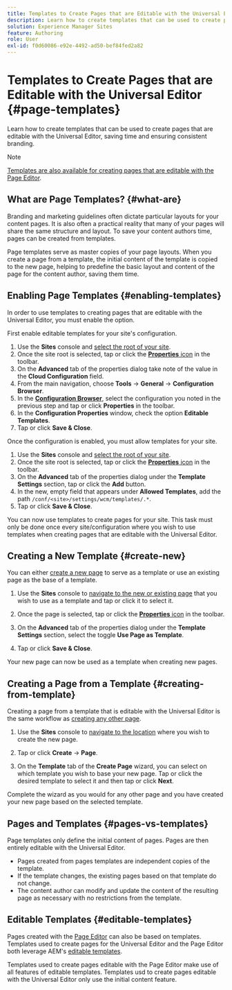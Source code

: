 ```yaml
---
title: Templates to Create Pages that are Editable with the Universal Editor
description: Learn how to create templates that can be used to create pages that are editable with the Universal Editor, saving time and ensuring consistent branding.
solution: Experience Manager Sites
feature: Authoring
role: User
exl-id: f0d60086-e92e-4492-ad50-bef84fed2a82
---
```


# Templates to Create Pages that are Editable with the Universal Editor {#page-templates}

Learn how to create templates that can be used to create pages that are editable with the Universal Editor, saving time and ensuring consistent branding.

>[!NOTE]
>
>[Templates are also available for creating pages that are editable with the Page Editor](/help/sites-cloud/authoring/page-editor/templates.md).

## What are Page Templates? {#what-are}

Branding and marketing guidelines often dictate particular layouts for your content pages. It is also often a practical reality that many of your pages will share the same structure and layout. To save your content authors time, pages can be created from templates.

Page templates serve as master copies of your page layouts. When you create a page from a template, the initial content of the template is copied to the new page, helping to predefine the basic layout and content of the page for the content author, saving them time.

## Enabling Page Templates {#enabling-templates}

In order to use templates to creating pages that are editable with the Universal Editor, you must enable the option.

First enable editable templates for your site's configuration.

1. Use the **Sites** console and [select the root of your site](/help/sites-cloud/authoring/sites-console/introduction.md#selecting-resources).
1. Once the site root is selected, tap or click the [**Properties** icon](/help/sites-cloud/authoring/sites-console/page-properties.md) in the toolbar.
1. On the **Advanced** tab of the properties dialog take note of the value in the **Cloud Configuration** field.
1. From the main navigation, choose **Tools** -&gt; **General** -&gt; **Configuration Browser**.
1. In the **[Configuration Browser](/help/implementing/developing/introduction/configurations.md)**, select the configuration you noted in the previous step and tap or click **Properties** in the toolbar.
1. In the **Configuration Properties** window, check the option **Editable Templates**.
1. Tap or click **Save &amp; Close**.

Once the configuration is enabled, you must allow templates for your site.

1. Use the **Sites** console and [select the root of your site](/help/sites-cloud/authoring/sites-console/introduction.md#selecting-resources).
1. Once the site root is selected, tap or click the [**Properties** icon](/help/sites-cloud/authoring/sites-console/page-properties.md) in the toolbar.
1. On the **Advanced** tab of the properties dialog under the **Template Settings** section, tap or click the **Add** button.
1. In the new, empty field that appears under **Allowed Templates**, add the path `/conf/<site>/settings/wcm/templates/.*`.
1. Tap or click **Save &amp; Close**.

You can now use templates to create pages for your site. This task must only be done once every site/configuration where you wish to use templates when creating pages that are editable with the Universal Editor.

## Creating a New Template {#create-new}

You can either [create a new page](/help/sites-cloud/authoring/sites-console/creating-pages.md) to serve as a template or use an existing page as the base of a template.

1. Use the **Sites** console to [navigate to the new or existing page](/help/sites-cloud/authoring/sites-console/introduction.md#selecting-resources) that you wish to use as a template and tap or click it to select it.

1. Once the page is selected, tap or click the [**Properties** icon](/help/sites-cloud/authoring/sites-console/page-properties.md) in the toolbar.

1. On the **Advanced** tab of the properties dialog under the **Template Settings** section, select the toggle **Use Page as Template**.

1. Tap or click **Save &amp; Close**.

Your new page can now be used as a template when creating new pages.

## Creating a Page from a Template {#creating-from-template}

Creating a page from a template that is editable with the Universal Editor is the same workflow as [creating any other page](/help/sites-cloud/authoring/sites-console/creating-pages.md).

1. Use the **Sites** console to [navigate to the location](/help/sites-cloud/authoring/sites-console/introduction.md#selecting-resources) where you wish to create the new page.

1. Tap or click **Create** -&gt; **Page**.

1. On the **Template** tab of the **Create Page** wizard, you can select on which template you wish to base your new page. Tap or click the desired template to select it and then tap or click **Next**.

Complete the wizard as you would for any other page and you have created your new page based on the selected template.

## Pages and Templates {#pages-vs-templates}

Page templates only define the initial content of pages. Pages are then entirely editable with the Universal Editor.

* Pages created from pages templates are independent copies of the template.
* If the template changes, the existing pages based on that template do not change.
* The content author can modify and update the content of the resulting page as necessary with no restrictions from the template.

## Editable Templates {#editable-templates}

Pages created with the [Page Editor](/help/sites-cloud/authoring/page-editor/introduction.md) can also be based on templates. Templates used to create pages for the Universal Editor and the Page Editor both leverage AEM's [editable templates](/help/implementing/developing/components/templates.md).

Templates used to create pages editable with the Page Editor make use of all features of editable templates. Templates usd to create pages editable with the Universal Editor only use the initial content feature.
